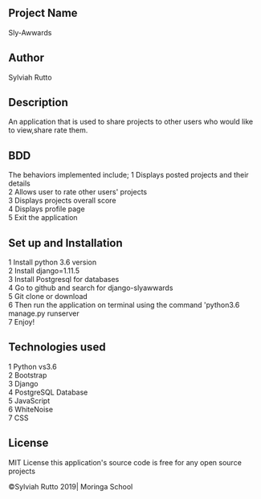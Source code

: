 ## Project Name
Sly-Awwards

## Author
Sylviah Rutto

## Description
An application that is used to share projects to other users who would like to view,share rate them.



## BDD
The behaviors implemented include;
1 Displays posted projects and their details<br>
2 Allows user to rate  other users' projects<br>
3 Displays projects overall score	<br> 
4 Displays profile page <br>
5 Exit the application

## Set up and Installation
1 Install python 3.6 version<br>
2 Install django=1.11.5<br>
3 Install Postgresql for databases<br>
4 Go to github and search for django-slyawwards<br>
5 Git clone or download<br>
6 Then run the application on terminal using the command 'python3.6 manage.py runserver<br>
7 Enjoy!

## Technologies used
1 Python vs3.6<br>
2 Bootstrap<br>
3 Django<br>
4 PostgreSQL Database<br>
5 JavaScript<br>
6 WhiteNoise<br>
7 CSS

## License
MIT License this application's source code is free for any open source projects

©Sylviah Rutto 2019| Moringa School